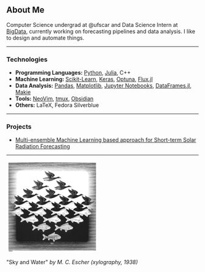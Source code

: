 ## About Me

Computer Science undergrad at @ufscar and Data Science Intern at [BigData](https://www.linkedin.com/company/big-data-brasil-/), currently working on forecasting pipelines and data analysis. I like to design and automate things. 

---------

### Technologies

- **Programming Languages:** [Python](https://www.python.org/), [Julia](https://julialang.org/), C++
- **Machine Learning:** [Scikit-Learn](https://scikit-learn.org/stable/index.html), [Keras](https://keras.io/), [Optuna](https://optuna.org/), [Flux.jl](https://fluxml.ai/Flux.jl/stable/)
- **Data Analysis:** [Pandas](https://pandas.pydata.org/), [Matplotlib](https://matplotlib.org/), [Jupyter Notebooks](https://jupyter.org/), [DataFrames.jl](https://dataframes.juliadata.org/stable/), [Makie](https://makie.juliaplots.org/stable/)
- **Tools:** [NeoVim](http://neovim.io/), [tmux](https://github.com/tmux/tmux), [Obsidian](https://obsidian.md/)
- **Others:** LaTeX, Fedora Silverblue

---------

### Projects

- [Multi-ensemble Machine Learning based approach for Short-term Solar Radiation Forecasting](https://github.com/lfenzo/ml-solar-sao-paulo)

---------

<img src="./img/sky_and_water.jpg" alt="drawing" width="240"/>

"Sky and Water" *by M. C. Escher (xylography, 1938)*
